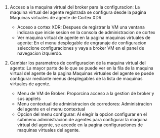 
1. Acceso a la maquina virtual del broker para la configuracion: La maquina virtual del agente registrada se configura desde la pagina Maquinas virtuales de agente de Cortex XDR
   - Acceso a cortex XDR: Despues de registrar la VM una ventana indicara que inicie sesion en la consola de administracion de cortex
   - Ver maquina virtual de agente en la pagina maquinas virtuales de agente: En el menu desplegable de engranaje de configuracion seleccione configuraciones y vaya a broker VM en el panel de navegacion izquierdo.

2. Cambiar los parametros de configuracion de la maquina virtual del agente: La mayor parte de lo que se puede ver en la fila de la maquina virtual del agente de la pagina Maquinas virtuales del agente se puede configurar mediante menus desplegables de la lista de maquinas virtuales de agente.
   - Menu de VM de Broker: Proporcina acceso a la gestion de broker y sus applets
   - Menu contextual de administracion de corredores: Administracion del agente en el menu contextual
   - Opcion del menu configurar: Al elegir la opcion configurar en el submenu administracion de agentes para configurar la maquina virtual del agente, se accede en la pagina configuraciones de maquinas virtuales del agente.